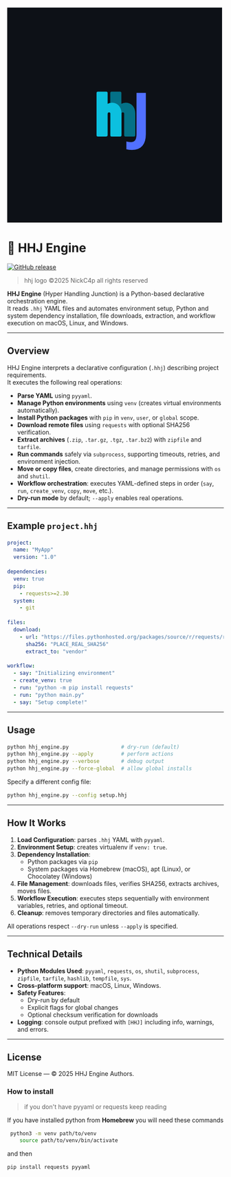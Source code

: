 
![HHJLogo](https://github.com/NickC4p/hhj/blob/main/Images/hhj-github-color.png)

# 🧩 HHJ Engine

[![GitHub release](https://img.shields.io/github/v/release/NickC4p/hhj.svg?sort=semver)](https://github.com/NickC4p/hhj/releases/latest)

> hhj logo ©2025 NickC4p all rights reserved

**HHJ Engine** (Hyper Handling Junction) is a Python-based declarative orchestration engine.  
It reads `.hhj` YAML files and automates environment setup, Python and system dependency installation, file downloads, extraction, and workflow execution on macOS, Linux, and Windows.

---

## Overview

HHJ Engine interprets a declarative configuration (`.hhj`) describing project requirements.  
It executes the following real operations:

- **Parse YAML** using `pyyaml`.
- **Manage Python environments** using `venv` (creates virtual environments automatically).
- **Install Python packages** with `pip` in `venv`, `user`, or `global` scope.
- **Download remote files** using `requests` with optional SHA256 verification.
- **Extract archives** (`.zip`, `.tar.gz`, `.tgz`, `.tar.bz2`) with `zipfile` and `tarfile`.
- **Run commands** safely via `subprocess`, supporting timeouts, retries, and environment injection.
- **Move or copy files**, create directories, and manage permissions with `os` and `shutil`.
- **Workflow orchestration**: executes YAML-defined steps in order (`say`, `run`, `create_venv`, `copy`, `move`, etc.).
- **Dry-run mode** by default; `--apply` enables real operations.

---

## Example `project.hhj`

```yaml
project:
  name: "MyApp"
  version: "1.0"

dependencies:
  venv: true
  pip:
    - requests>=2.30
  system:
    - git

files:
  download:
    - url: "https://files.pythonhosted.org/packages/source/r/requests/requests-2.31.0.tar.gz"
      sha256: "PLACE_REAL_SHA256"
      extract_to: "vendor"

workflow:
  - say: "Initializing environment"
  - create_venv: true
  - run: "python -m pip install requests"
  - run: "python main.py"
  - say: "Setup complete!"
```

---

## Usage

```bash
python hhj_engine.py                 # dry-run (default)
python hhj_engine.py --apply         # perform actions
python hhj_engine.py --verbose       # debug output
python hhj_engine.py --force-global  # allow global installs
```

Specify a different config file:

```bash
python hhj_engine.py --config setup.hhj
```

---

## How It Works

1. **Load Configuration**: parses `.hhj` YAML with `pyyaml`.
2. **Environment Setup**: creates virtualenv if `venv: true`.
3. **Dependency Installation**:
   - Python packages via `pip`
   - System packages via Homebrew (macOS), apt (Linux), or Chocolatey (Windows)
4. **File Management**: downloads files, verifies SHA256, extracts archives, moves files.
5. **Workflow Execution**: executes steps sequentially with environment variables, retries, and optional timeout.
6. **Cleanup**: removes temporary directories and files automatically.

All operations respect `--dry-run` unless `--apply` is specified.

---

## Technical Details

- **Python Modules Used**: `pyyaml`, `requests`, `os`, `shutil`, `subprocess`, `zipfile`, `tarfile`, `hashlib`, `tempfile`, `sys`.
- **Cross-platform support**: macOS, Linux, Windows.
- **Safety Features**:
  - Dry-run by default
  - Explicit flags for global changes
  - Optional checksum verification for downloads
- **Logging**: console output prefixed with `[HHJ]` including info, warnings, and errors.

---

## License

MIT License — © 2025 HHJ Engine Authors.

### How to install
> if you don't have pyyaml or requests keep reading

If you have installed python from **Homebrew** you will need these commands
```bash
 python3 -m venv path/to/venv
    source path/to/venv/bin/activate
```
and then
```bash
pip install requests pyyaml
